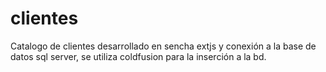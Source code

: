 # clientes
Catalogo de clientes desarrollado en sencha extjs y conexión a la base de datos sql server, se utiliza coldfusion para la inserción a la bd.
